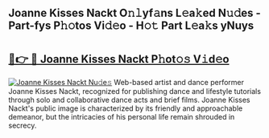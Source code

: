 ## Joanne Kisses Nackt O𝚗𝚕yf𝚊ns L𝚎a𝚔ed N𝚞𝚍es - Part-fys P𝚑𝚘tos Vi𝚍𝚎o - H𝚘𝚝 Part L𝚎a𝚔s yNuys

# <h2><a href="http://kf8z99.oniu.top/?m=Joanne+Kisses+Nackt">🔗👉 🔴 Joanne Kisses Nackt P𝚑ot𝚘𝚜 V𝚒d𝚎o</a></h2>

[![Joanne Kisses Nackt Nu𝚍e𝚜](https://i.imgur.com/0qMVB7G.gif)](http://kf8z99.oniu.top/?m=Joanne+Kisses+Nackt)
Web-based artist and dance performer Joanne Kisses Nackt, recognized for publishing dance and lifestyle tutorials through solo and collaborative dance acts and brief films. Joanne Kisses Nackt's public image is characterized by its friendly and approachable demeanor, but the intricacies of his personal life remain shrouded in secrecy.  
